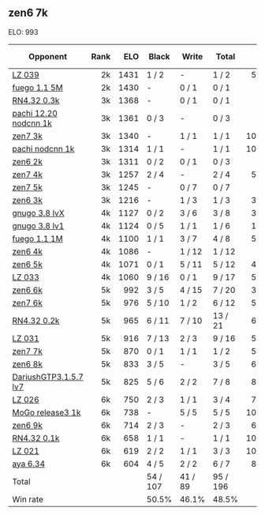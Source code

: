 ## zen6 7k ##

ELO: 993

Opponent | Rank | ELO | Black | Write | Total | Win rate
---------|-----:|----:|-------|-------|-------|-------:
[LZ 039](LZ%20039.md) | 2k | 1431 | 1 / 2 | - | 1 / 2 | 50.0%
[fuego 1.1 5M](fuego%201.1%205M.md) | 2k | 1430 | - | 0 / 1 | 0 / 1 | 0.0%
[RN4.32 0.3k](RN4.32%200.3k.md) | 3k | 1368 | - | 0 / 1 | 0 / 1 | 0.0%
[pachi 12.20 nodcnn 1k](pachi%2012.20%20nodcnn%201k.md) | 3k | 1361 | 0 / 3 | - | 0 / 3 | 0.0%
[zen7 3k](zen7%203k.md) | 3k | 1340 | - | 1 / 1 | 1 / 1 | 100.0%
[pachi nodcnn 1k](pachi%20nodcnn%201k.md) | 3k | 1314 | 1 / 1 | - | 1 / 1 | 100.0%
[zen6 2k](zen6%202k.md) | 3k | 1311 | 0 / 2 | 0 / 1 | 0 / 3 | 0.0%
[zen7 4k](zen7%204k.md) | 3k | 1257 | 2 / 4 | - | 2 / 4 | 50.0%
[zen7 5k](zen7%205k.md) | 3k | 1245 | - | 0 / 7 | 0 / 7 | 0.0%
[zen6 3k](zen6%203k.md) | 3k | 1216 | - | 1 / 3 | 1 / 3 | 33.3%
[gnugo 3.8 lvX](gnugo%203.8%20lvX.md) | 4k | 1127 | 0 / 2 | 3 / 6 | 3 / 8 | 37.5%
[gnugo 3.8 lv1](gnugo%203.8%20lv1.md) | 4k | 1124 | 0 / 5 | 1 / 1 | 1 / 6 | 16.7%
[fuego 1.1 1M](fuego%201.1%201M.md) | 4k | 1100 | 1 / 1 | 3 / 7 | 4 / 8 | 50.0%
[zen6 4k](zen6%204k.md) | 4k | 1086 | - | 1 / 12 | 1 / 12 | 8.3%
[zen6 5k](zen6%205k.md) | 4k | 1071 | 0 / 1 | 5 / 11 | 5 / 12 | 41.7%
[LZ 033](LZ%20033.md) | 4k | 1060 | 9 / 16 | 0 / 1 | 9 / 17 | 52.9%
[zen6 6k](zen6%206k.md) | 5k | 992 | 3 / 5 | 4 / 15 | 7 / 20 | 35.0%
[zen7 6k](zen7%206k.md) | 5k | 976 | 5 / 10 | 1 / 2 | 6 / 12 | 50.0%
[RN4.32 0.2k](RN4.32%200.2k.md) | 5k | 965 | 6 / 11 | 7 / 10 | 13 / 21 | 61.9%
[LZ 031](LZ%20031.md) | 5k | 916 | 7 / 13 | 2 / 3 | 9 / 16 | 56.3%
[zen7 7k](zen7%207k.md) | 5k | 870 | 0 / 1 | 1 / 1 | 1 / 2 | 50.0%
[zen6 8k](zen6%208k.md) | 5k | 833 | 3 / 5 | - | 3 / 5 | 60.0%
[DariushGTP3.1.5.7 lv7](DariushGTP3.1.5.7%20lv7.md) | 5k | 825 | 5 / 6 | 2 / 2 | 7 / 8 | 87.5%
[LZ 026](LZ%20026.md) | 6k | 750 | 2 / 3 | 1 / 1 | 3 / 4 | 75.0%
[MoGo release3 1k](MoGo%20release3%201k.md) | 6k | 738 | - | 5 / 5 | 5 / 5 | 100.0%
[zen6 9k](zen6%209k.md) | 6k | 714 | 2 / 3 | - | 2 / 3 | 66.7%
[RN4.32 0.1k](RN4.32%200.1k.md) | 6k | 658 | 1 / 1 | - | 1 / 1 | 100.0%
[LZ 021](LZ%20021.md) | 6k | 619 | 2 / 2 | 1 / 1 | 3 / 3 | 100.0%
[aya 6.34](aya%206.34.md) | 6k | 604 | 4 / 5 | 2 / 2 | 6 / 7 | 85.7%
Total | | | 54 / 107 | 41 / 89 | 95 / 196 | 
Win rate| | | 50.5% | 46.1% | 48.5% | 
